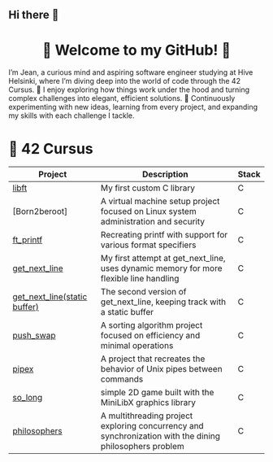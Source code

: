 ## Hi there 👋
<h1 align="center">👋 Welcome to my GitHub! 🚀</h1>

I’m Jean, a curious mind and aspiring software engineer studying at Hive Helsinki, where I’m diving deep into the world of code through the 42 Cursus.
🔎 I enjoy exploring how things work under the hood and turning complex challenges into elegant, efficient solutions.
🌱 Continuously experimenting with new ideas, learning from every project, and expanding my skills with each challenge I tackle.

# 🚀 42 Cursus
| Project                                                                                  | Description                            | Stack     |
| ---------------------------------------------------------------------------------------- | -------------------------------------- | ---------------- |
| [libft](https://github.com/hkim8877/Hive/tree/main/libft) | My first custom C library        | C  |
| [Born2beroot] | A virtual machine setup project focused on Linux system administration and security        | C  |
| [ft_printf](https://github.com/hkim8877/Hive/tree/main/ft_printf) | Recreating printf with support for various format specifiers     | C  |
| [get_next_line](https://github.com/hkim8877/Hive/tree/main/gnl) | My first attempt at get_next_line, uses dynamic memory for more flexible line handling | C   |
| [get_next_line(static buffer)](https://github.com/hkim8877/Hive/tree/main/gnl2) | The second version of get_next_line, keeping track with a static buffer | C  |
| [push_swap](https://github.com/hkim8877/Hive/tree/main/push_swap) | A sorting algorithm project focused on efficiency and minimal operations        | C  |
| [pipex](https://github.com/hkim8877/Hive/tree/main/pipex) | A project that recreates the behavior of Unix pipes between commands        | C  |
| [so_long](https://github.com/hkim8877/Hive/tree/main/so_long) | simple 2D game built with the MiniLibX graphics library      | C  |
| [philosophers](https://github.com/hkim8877/Hive/tree/main/philosophers) | A multithreading project exploring concurrency and synchronization with the dining philosophers problem        | C  |






<!--
**hkim8877/hkim8877** is a ✨ _special_ ✨ repository because its `README.md` (this file) appears on your GitHub profile.

Here are some ideas to get you started:

- 🔭 I’m currently working on ...
- 🌱 I’m currently learning ...
- 👯 I’m looking to collaborate on ...
- 🤔 I’m looking for help with ...
- 💬 Ask me about ...
- 📫 How to reach me: ...
- 😄 Pronouns: ...
- ⚡ Fun fact: ...
-->
